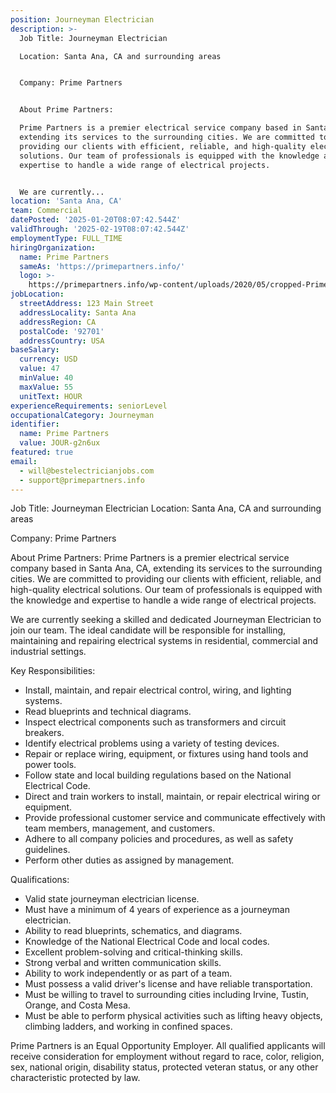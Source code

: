```yaml
---
position: Journeyman Electrician
description: >-
  Job Title: Journeyman Electrician

  Location: Santa Ana, CA and surrounding areas


  Company: Prime Partners


  About Prime Partners:

  Prime Partners is a premier electrical service company based in Santa Ana, CA,
  extending its services to the surrounding cities. We are committed to
  providing our clients with efficient, reliable, and high-quality electrical
  solutions. Our team of professionals is equipped with the knowledge and
  expertise to handle a wide range of electrical projects. 


  We are currently...
location: 'Santa Ana, CA'
team: Commercial
datePosted: '2025-01-20T08:07:42.544Z'
validThrough: '2025-02-19T08:07:42.544Z'
employmentType: FULL_TIME
hiringOrganization:
  name: Prime Partners
  sameAs: 'https://primepartners.info/'
  logo: >-
    https://primepartners.info/wp-content/uploads/2020/05/cropped-Prime-Partners-Logo-NO-BG-1-1.png
jobLocation:
  streetAddress: 123 Main Street
  addressLocality: Santa Ana
  addressRegion: CA
  postalCode: '92701'
  addressCountry: USA
baseSalary:
  currency: USD
  value: 47
  minValue: 40
  maxValue: 55
  unitText: HOUR
experienceRequirements: seniorLevel
occupationalCategory: Journeyman
identifier:
  name: Prime Partners
  value: JOUR-g2n6ux
featured: true
email:
  - will@bestelectricianjobs.com
  - support@primepartners.info
---
```




Job Title: Journeyman Electrician
Location: Santa Ana, CA and surrounding areas

Company: Prime Partners

About Prime Partners:
Prime Partners is a premier electrical service company based in Santa Ana, CA, extending its services to the surrounding cities. We are committed to providing our clients with efficient, reliable, and high-quality electrical solutions. Our team of professionals is equipped with the knowledge and expertise to handle a wide range of electrical projects. 

We are currently seeking a skilled and dedicated Journeyman Electrician to join our team. The ideal candidate will be responsible for installing, maintaining and repairing electrical systems in residential, commercial and industrial settings.

Key Responsibilities:

- Install, maintain, and repair electrical control, wiring, and lighting systems.
- Read blueprints and technical diagrams.
- Inspect electrical components such as transformers and circuit breakers.
- Identify electrical problems using a variety of testing devices.
- Repair or replace wiring, equipment, or fixtures using hand tools and power tools.
- Follow state and local building regulations based on the National Electrical Code.
- Direct and train workers to install, maintain, or repair electrical wiring or equipment.
- Provide professional customer service and communicate effectively with team members, management, and customers.
- Adhere to all company policies and procedures, as well as safety guidelines.
- Perform other duties as assigned by management.

Qualifications:

- Valid state journeyman electrician license.
- Must have a minimum of 4 years of experience as a journeyman electrician.
- Ability to read blueprints, schematics, and diagrams.
- Knowledge of the National Electrical Code and local codes.
- Excellent problem-solving and critical-thinking skills.
- Strong verbal and written communication skills.
- Ability to work independently or as part of a team.
- Must possess a valid driver's license and have reliable transportation.
- Must be willing to travel to surrounding cities including Irvine, Tustin, Orange, and Costa Mesa.
- Must be able to perform physical activities such as lifting heavy objects, climbing ladders, and working in confined spaces.

Prime Partners is an Equal Opportunity Employer. All qualified applicants will receive consideration for employment without regard to race, color, religion, sex, national origin, disability status, protected veteran status, or any other characteristic protected by law.
